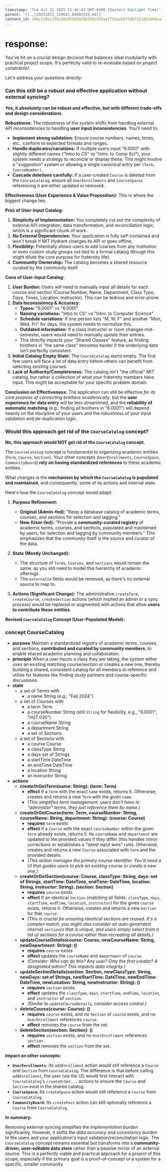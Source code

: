 ```yaml
---
timestamp: 'Tue Oct 21 2025 15:46:42 GMT-0400 (Eastern Daylight Time)'
parent: '[[..\20251021_154642.84002535.md]]'
content_id: 18bcf39ac335c50c055b58258350c332aaf75da2b475457121db3a69ea484bd3
---
```


# response:

You've hit on a crucial design decision that balances ideal modularity with practical project scope. It's perfectly valid to re-evaluate based on project constraints!

Let's address your questions directly:

### Can this still be a robust and effective application without external syncing?

**Yes, it absolutely can be robust and effective, but with different trade-offs and design considerations.**

**Robustness:**
The robustness of the system shifts from handling external API inconsistencies to handling **user input inconsistencies**. You'll need to:

* **Implement strong validation:** Ensure course numbers, names, times, etc., conform to expected formats and ranges.
* **Handle duplicates/variations:** If multiple users input "6.0001" with slightly different names ("Intro to CS" vs "Intro. to Comp Sci"), your system needs a strategy to reconcile or display these. This might involve a "suggestion" system or allowing a single canonical entry per `(Term, CourseNumber)`.
* **Cascade deletions carefully:** If a user-created `Course` is deleted from the `CourseCatalog`, ensure all `UserEnrollments` and `CourseSpaces` referencing it are either updated or removed.

**Effectiveness (User Experience & Value Proposition):**
This is where the biggest change lies.

**Pros of User-Input Catalog:**

1. **Simplicity of Implementation:** You completely cut out the complexity of external API integration, data transformation, and reconciliation logic, which is a significant chunk of work.
2. **No External Dependencies:** Your application is fully self-contained and won't break if MIT Hydrant changes its API or goes offline.
3. **Flexibility:** Potentially allows users to add courses from any institution or even custom study groups not tied to a formal catalog (though this might dilute the core purpose for fraternity life).
4. **Community Ownership:** The catalog becomes a shared resource curated by the community itself.

**Cons of User-Input Catalog:**

1. **User Burden:** Users will need to manually input *all* details for each course and section (Course Number, Name, Department, Class Type, Days, Times, Location, Instructor). This can be tedious and error-prone.
2. **Data Inconsistency & Accuracy:**
   * **Typos:** "6.0001" vs "6.000I"
   * **Naming variations:** "Intro to CS" vs "Intro. to Computer Science"
   * **Schedule variations:** If one person lists "M, W, F" and another "Mon, Wed, Fri" for days, the system needs to normalize this.
   * **Outdated information:** If a class instructor or room changes mid-semester, users would need to manually update their entries.
   * This directly impacts your "Shared Classes" feature, as finding brothers in "the same class" becomes harder if the underlying data isn't perfectly consistent.
3. **Initial Catalog Empty State:** The `CourseCatalog` starts empty. The first few users will face a lot of data entry before others can benefit from selecting existing courses.
4. **Lack of Authority/Completeness:** The catalog isn't "the official" MIT catalog, but rather a collection of what your fraternity members have input. This might be acceptable for your specific problem domain.

**Conclusion on Effectiveness:**
The application can still be effective *for its core purpose of connecting brothers academically*, but the **user experience for data entry** will be less streamlined, and the **reliability of automatic matching** (e.g., finding all brothers in "6.0001") will depend heavily on the discipline of your users and the robustness of your input validation and de-duplication logic.

### Would this approach get rid of the `CourseCatalog` concept?

**No, this approach would NOT get rid of the `CourseCatalog` concept.**

The `CourseCatalog` concept is fundamental to organizing academic entities (`Term`, `Course`, `Section`). Your other concepts (`UserEnrollments`, `CourseSpace`, `CommunityBoard`) **rely on having standardized references** to these academic entities.

What changes is the **mechanism by which the `CourseCatalog` is populated and maintained**, and consequently, some of its actions and internal state.

Here's how the `CourseCatalog` concept would adapt:

1. **Purpose Refinement:**
   * **Original (Admin-fed):** "Keep a database catalog of academic terms, courses, and sections for selection and tagging."
   * **New (User-fed):** "Provide a **community-curated registry** of academic terms, courses, and sections, populated and maintained by users, for selection and tagging by community members."
     This emphasizes that the community itself is the source and curator of the data.

2. **State (Mostly Unchanged):**
   * The structure of `Terms`, `Courses`, and `Sections` would remain the same, as you still need to model this hierarchy of academic offerings.
   * The `externalId` fields would be removed, as there's no external source to map to.

3. **Actions (Significant Change):**
   The administrative `createTerm`, `createCourse`, `createSection` actions (which implied an admin or a sync process) would be replaced or augmented with actions that allow **users to contribute these entities**.

**Revised `CourseCatalog` Concept (User-Populated Model):**

### concept CourseCatalog

* **purpose**
  Maintain a standardized registry of academic terms, courses, and sections, **contributed and curated by community members**, to enable shared academic planning and collaboration.
* **principle**
  When a user inputs a class they are taking, the system either uses an existing matching course/section or creates a new one, thereby building a shared, consistent catalog for all members to reference and utilize for features like finding study partners and course-specific discussions.
* **state**
  * a set of Terms with
    * a name String (e.g., "Fall 2024")
  * a set of Courses with
    * a term Term
    * a courseNumber String (still `String` for flexibility, e.g., "6.0001", "HST.030")
    * a courseName String
    * a department String
    * a set of Sections
  * a set of Sections with
    * a course Course
    * a classType String
    * a days set of Strings
    * a startTime DateTime
    * an endTime DateTime
    * a location String
    * an instructor String
* **actions**
  * **createOrGetTerm(name: String): (term: Term)**
    * **effect** If a `Term` with the exact `name` exists, returns it. Otherwise, creates and returns a new `Term` with the given `name`.
    * *(This simplifies term management; users don't have to "administer" terms, they just reference them by name.)*
  * **createOrGetCourse(term: Term, courseNumber: String, courseName: String, department: String): (course: Course)**
    * **requires** `term` exists
    * **effect** If a `Course` with the exact `courseNumber` within the given `term` already exists, returns it. Its `courseName` and `department` are updated to the provided values if they differ (this handles minor corrections or establishes a "latest input wins" rule). Otherwise, creates and returns a new `Course` associated with `term` and the provided details.
    * *(This action manages the primary course identifier. You'd need a UI that guides users to pick an existing course or create a new one.)*
  * **createOrGetSection(course: Course, classType: String, days: set of Strings, startTime: DateTime, endTime: DateTime, location: String, instructor: String): (section: Section)**
    * **requires** `course` exists
    * **effect** If an identical `Section` (matching all fields: `classType`, `days`, `startTime`, `endTime`, `location`, `instructor`) for the given `course` exists, returns it. Otherwise, creates and returns a new `Section` for that `course`.
    * *(This is crucial for ensuring identical sections are reused. It's a complex match; you might also consider an auto-generated internal `sectionId` that is unique, and users simply select from a list of sections for a course rather than recreating all details.)*
  * **updateCourseDetails(course: Course, newCourseName: String, newDepartment: String): ()**
    * **requires** `course` exists
    * **effect** updates the `courseName` and `department` of `course`.
    * *(Consider: Who can do this? Any user? Only the first creator? A designated admin? This impacts data integrity.)*
  * **updateSectionDetails(section: Section, newClassType: String, newDays: set of Strings, newStartTime: DateTime, newEndTime: DateTime, newLocation: String, newInstructor: String): ()**
    * **requires** `section` exists
    * **effect** updates the `classType`, `days`, `startTime`, `endTime`, `location`, and `instructor` of `section`.
    * *(Similar to `updateCourseDetails`, consider access control.)*
  * **deleteCourse(course: Course): ()**
    * **requires** `course` exists, and no `Section` of `course` exists, and no `UserEnrollment` references `course`.
    * **effect** removes the `course` from the set.
  * **deleteSection(section: Section): ()**
    * **requires** `section` exists, and no `UserEnrollment` references `section`.
    * **effect** removes the `section` from the set.

**Impact on other concepts:**

* **`UserEnrollments`:** Its `addEnrollment` action would still reference a `Course` and `Section` from `CourseCatalog`. The difference is that before calling `addEnrollment`, the user (via the UI) would first interact with `CourseCatalog`'s `createOrGet...` actions to ensure the `Course` and `Section` exist in the shared catalog.
* **`CourseSpace`:** Its `createSpace` action would still reference a `Course` from `CourseCatalog`.
* **`CommunityBoard`:** Its `createPost` action can still optionally reference a `Course` from `CourseCatalog`.

**In summary:**

Removing external syncing simplifies the *implementation burden* significantly. However, it shifts the *data accuracy and consistency burden* to the users and your application's input validation/reconciliation logic. The `CourseCatalog` concept remains essential but transforms into a **community-driven, user-editable data store** rather than a passive mirror of an external source. This is a perfectly viable and practical approach for a project of this scope, especially if the primary goal is a proof-of-concept or a system for a specific, smaller community.
